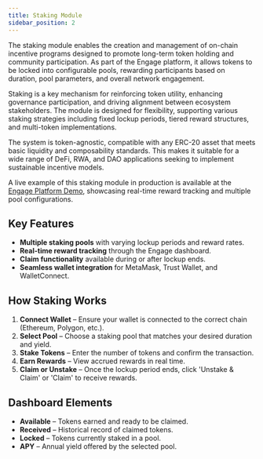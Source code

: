 ```yaml
---
title: Staking Module
sidebar_position: 2
---
```


The staking module enables the creation and management of on-chain incentive programs designed to promote long-term token holding and community participation. As part of the Engage platform, it allows tokens to be locked into configurable pools, rewarding participants based on duration, pool parameters, and overall network engagement.

Staking is a key mechanism for reinforcing token utility, enhancing governance participation, and driving alignment between ecosystem stakeholders. The module is designed for flexibility, supporting various staking strategies including fixed lockup periods, tiered reward structures, and multi-token implementations.

The system is token-agnostic, compatible with any ERC-20 asset that meets basic liquidity and composability standards. This makes it suitable for a wide range of DeFi, RWA, and DAO applications seeking to implement sustainable incentive models.

A live example of this staking module in production is available at the [Engage Platform Demo](https://sharingblock-engage.defactor.dev/staking), showcasing real-time reward tracking and multiple pool configurations.

## Key Features

- **Multiple staking pools** with varying lockup periods and reward rates.
- **Real-time reward tracking** through the Engage dashboard.
- **Claim functionality** available during or after lockup ends.
- **Seamless wallet integration** for MetaMask, Trust Wallet, and WalletConnect.

## How Staking Works

1. **Connect Wallet** – Ensure your wallet is connected to the correct chain (Ethereum, Polygon, etc.).
2. **Select Pool** – Choose a staking pool that matches your desired duration and yield.
3. **Stake Tokens** – Enter the number of tokens and confirm the transaction.
4. **Earn Rewards** – View accrued rewards in real time.
5. **Claim or Unstake** – Once the lockup period ends, click 'Unstake & Claim' or 'Claim' to receive rewards.

## Dashboard Elements

- **Available** – Tokens earned and ready to be claimed.
- **Received** – Historical record of claimed tokens.
- **Locked** – Tokens currently staked in a pool.
- **APY** – Annual yield offered by the selected pool.
